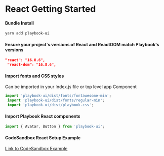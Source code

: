 # React Getting Started

#### Bundle Install

```sh
yarn add playbook-ui
```

#### Ensure your project's versions of React and ReactDOM match Playbook's versions

```json
"react": "16.8.6",
 "react-dom": "16.8.6",
```

#### Import fonts and CSS styles

Can be imported in your Index.js file or top level app Component

```js
import 'playbook-ui/dist/fonts/fontawesome-min';
 import 'playbook-ui/dist/fonts/regular-min';
 import 'playbook-ui/dist/playbook.css';
```

#### Import Playbook React components

```js
import { Avatar, Button } from 'playbook-ui';
```

#### CodeSandbox React Setup Example

[Link to CodeSandbox Example](https://codesandbox.io/s/cool-platform-ydfb3)